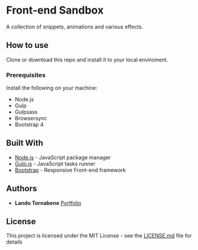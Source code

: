 # Front-end Sandbox

A collection of snippets, animations and various effects.

## How to use

Clone or download this repo and install it to your local enviroment. 

### Prerequisites

Install the following on your machine:

* Node.js
* Gulp
* Gulpsass
* Browsersync
* Bootstrap 4

## Built With

* [Node.js](https://nodejs.org/en/) - JavaScript package manager
* [Gulp.js](https://gulpjs.com/) - JavaScript tasks runner
* [Bootstrap](https://getbootstrap.com/) - Responsive Front-end framework 

## Authors

* **Lando Tornabene** [Portfolio](http://landodesign.com)

## License

This project is licensed under the MIT License - see the [LICENSE.md](LICENSE.md) file for details
